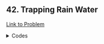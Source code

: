 <h2>42. Trapping Rain Water</h2>

[Link to Problem](https://leetcode.com/problems/trapping-rain-water)

<details><summary>Codes</summary>

```java
class LC42 {
    public int trap(int[] height) {
        int water_trapped = 0, i = 0, j = height.length - 1, maxL = height[0], maxR = height[height.length - 1];
        while (i < j) {
            if (maxL <= maxR) {
                i++;
                water_trapped += Math.max(maxL - height[i], 0);
                maxL = Math.max(maxL, height[i]);
            } else {
                j--;
                water_trapped += Math.max(maxR - height[j], 0);
                maxR = Math.max(maxR, height[j]);
            }
        }

        return water_trapped;
    }
}
```

</details>
